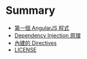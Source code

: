 # Summary

* [第一個 AngularJS 程式](01.md)
* [Dependency Injection 原理](02.md)
* [內建的 Directives](03.md)
* [LICENSE](LICENSE.md)

